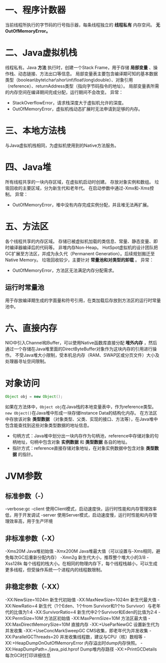 # 一、程序计数器

当前线程所执行的字节码的行号指示器，每条线程独立的 **线程私有** 内存空间。 **无OutOfMemoryError。**


# 二、Java虚拟机栈

线程私有。Java **方法** 执行时，创建一个Stack Frame，用于存储 **局部变量** 、操作栈、动态链接、方法出口等信息。
局部变量表主要包含编译期可知的基本数据类型（boolean\byte\char\shor\int\float\long\double）、对象引用（reference）、returnAddress类型（指向字节码指令的地址）。
局部变量表所需的内存空间在编译期间完成分配，运行期间不会改变。
异常：
+ StackOverflowError，请求栈深度大于虚拟机允许的深度。
+ OutOfMemoryError，虚拟机栈动态扩展时无法申请到足够的内存。


# 三、本地方法栈

与Java虚拟机栈相同，为虚拟机使用到的Native方法服务。


# 四、Java堆

所有线程共享的一块内存区域，在虚拟机启动时创建。
存放对象实例和数组。
垃圾回收的主要区域，分为新生代和老年代。
在启动参数中通过-Xmx和-Xms控制。
异常：
+ OutOfMemoryError，堆中没有内存完成实例分配，并且堆无法再扩展。


# 五、方法区

各个线程共享的内存区域。
存储已被虚拟机加载的类信息、常量、静态变量、即时编译器编译后的代码等。
非堆内存Non-Heap。
HotSpot虚拟机的设计团队把GC扩展至方法区，并成为永久代（Permanent Generation）。后续规划搬迁至Native Memory。
垃圾回收较少，主要针对 **常量池和对类型的卸载** 。
异常：
+ OutOfMemoryError，方法区无法满足内存分配需求。


## 运行时常量池

用于存放编译期生成的字面量和符号引用，在类加载后存放到方法区的运行时常量池中。


# 六、直接内存

NIO中引入Channel和Buffer，可以使用Native函数库直接分配 **堆外内存** ，然后通过一个存储在Java堆里面的DirectByteBuffer对象作为这块内存的引用进行操作。
不受Java堆大小限制，受本机总内存（RAM、SWAP区或分页文件）大小及处理器寻址空间限制。


# 对象访问

```java
Object obj = new Object();
```

如果在方法体中，`Object obj`在Java栈的本地变量表中，作为reference类型。
`new Object()`在Java堆中形成一块存储Instance Data的结构化内存。
在方法区中存放该对象 **类型数据** （对象类型、父类、实现的接口、方法等），在Java堆中包含能查找到这些对象类型数据的地址信息。
+ 句柄方式：Java堆中划分出一块内存作为句柄池，reference中存储对象的句柄地址，句柄中包含对象 **实例数据** 和 **类型数据** 各自的地址。
+ 指针方式：reference直接存储对象地址，在对象实例数据中包含对象 **类型数据** 的指针。


# JVM参数

## 标准参数（-）

-verbose:gc
-client 使用Client模式，启动速度快，运行时性能和内存管理效率低，用于开发调试
-server 使用Server模式，启动速度慢，运行时性能和内存管理效率高，用于生产环境


## 非标准参数（-X）

-Xms20M Java堆初始值
-Xmx200M Java堆最大值（可以设置与-Xms相同，避免每次GC后重新分配内存）
-Xmn2g 新生代大小，推荐整个堆大小的3/8
-Xss128k 每个线程的栈大小。在相同的物理内存下，每个线程栈越小，可以生成更多线程，但受操作系统一个进程内的线程数限制。


## 非稳定参数（-XX）

-XX:NewSize=1024m 新生代初始值
-XX:MaxNewSize=1024m 新生代最大值
-XX:NewRatio=4 新生代（1个Eden、1个from Survivor和1个to Survivor）与老年代的比值为1:4
-XX:SurvivorRatio=4 新生代中2个Survivor和Eden的比值为2:4
-XX:PermSize=10M 方法区初始值
-XX:MaxPermSize=10M 方法区最大值
-XX:MaxDirectMemorySize=10M 直接内存
-XX:+UseParNewGC 设置新生代为并发收集
-XX:+UseConcMarkSweepGC CMS收集，即老年代为并发收集
-XX:ParallelGCThreads=20 并发收集线程数，建议与CPU（核）数相等
-XX:+HeapDumpOnOutOfMemoryError 内存溢出时dump内存快照。
-XX:HeapDumpPath=./java_pid.hprof Dump堆内存路径
-XX:+PrintGCDetails 每次GC时打印详细信息
